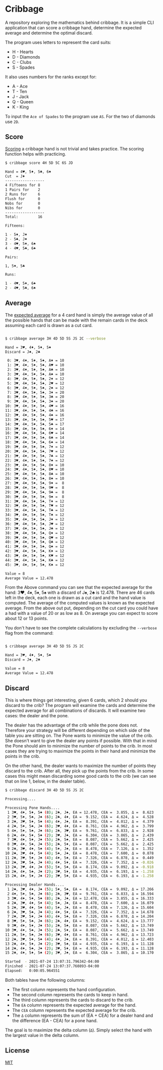 # Cribbage

A repository exploring the mathematics behind cribbage. It is a simple CLI application that can score a cribbage hand, determine the expected average and determine the optimal discard.

The program uses letters to represent the card suits:

- H - Hearts
- D - Diamonds
- C - Clubs
- S - Spades

It also uses numbers for the ranks except for:

- A - Ace
- T - Ten
- J - Jack
- Q - Queen
- K - King

To input the `Ace of Spades` to the program use `AS`. For the two of diamonds use `2D`.

## Score

[Scoring][1.1] a cribbage hand is not trivial and takes practice. The scoring function helps with practicing.

[1.1]: https://bicyclecards.com/how-to-play/cribbage/


```bash
$ cribbage score 4H 5D 5C 6S JD 

Hand = 4♥, 5♦, 5♣, 6♠
Cut  = J♦
------------------
4 Fifteens for 8
1 Pairs for    2
2 Runs for     6
Flush for      0
Nobs for       0
Nibs for       0
------------------
Total:         16

Fifteens:

1 - 5♦, J♦
2 - 5♣, J♦
3 - 4♥, 5♦, 6♠
4 - 4♥, 5♣, 6♠

Pairs:

1, 5♦, 5♣

Runs:

1 - 4♥, 5♦, 6♠
2 - 4♥, 5♣, 6♠
```


## Average

The [expected average][1.2] for a 4 card hand is simply the average value of all the possible hands that can be made with the remain cards in the deck assuming each card is drawn as a cut card.

[1.2]: https://en.wikipedia.org/wiki/Expected_value

```bash

$ cribbage average 3H 4D 5D 5S JS 2C --verbose

Hand = 3♥, 4♦, 5♦, 5♠
Discard = J♠, 2♣

 0: 3♥, 4♦, 5♦, 5♠, A♦ = 10
 1: 3♥, 4♦, 5♦, 5♠, A♥ = 10
 2: 3♥, 4♦, 5♦, 5♠, A♣ = 10
 3: 3♥, 4♦, 5♦, 5♠, A♠ = 10
 4: 3♥, 4♦, 5♦, 5♠, 2♦ = 12
 5: 3♥, 4♦, 5♦, 5♠, 2♥ = 12
 6: 3♥, 4♦, 5♦, 5♠, 2♠ = 12
 7: 3♥, 4♦, 5♦, 5♠, 3♦ = 20
 8: 3♥, 4♦, 5♦, 5♠, 3♣ = 20
 9: 3♥, 4♦, 5♦, 5♠, 3♠ = 20
10: 3♥, 4♦, 5♦, 5♠, 4♥ = 16
11: 3♥, 4♦, 5♦, 5♠, 4♣ = 16
12: 3♥, 4♦, 5♦, 5♠, 4♠ = 16
13: 3♥, 4♦, 5♦, 5♠, 5♥ = 17
14: 3♥, 4♦, 5♦, 5♠, 5♣ = 17
15: 3♥, 4♦, 5♦, 5♠, 6♦ = 14
16: 3♥, 4♦, 5♦, 5♠, 6♥ = 14
17: 3♥, 4♦, 5♦, 5♠, 6♣ = 14
18: 3♥, 4♦, 5♦, 5♠, 6♠ = 14
19: 3♥, 4♦, 5♦, 5♠, 7♦ = 12
20: 3♥, 4♦, 5♦, 5♠, 7♥ = 12
21: 3♥, 4♦, 5♦, 5♠, 7♣ = 12
22: 3♥, 4♦, 5♦, 5♠, 7♠ = 12
23: 3♥, 4♦, 5♦, 5♠, 8♦ = 10
24: 3♥, 4♦, 5♦, 5♠, 8♥ = 10
25: 3♥, 4♦, 5♦, 5♠, 8♣ = 10
26: 3♥, 4♦, 5♦, 5♠, 8♠ = 10
27: 3♥, 4♦, 5♦, 5♠, 9♦ =  8
28: 3♥, 4♦, 5♦, 5♠, 9♥ =  8
29: 3♥, 4♦, 5♦, 5♠, 9♣ =  8
30: 3♥, 4♦, 5♦, 5♠, 9♠ =  8
31: 3♥, 4♦, 5♦, 5♠, T♦ = 12
32: 3♥, 4♦, 5♦, 5♠, T♥ = 12
33: 3♥, 4♦, 5♦, 5♠, T♣ = 12
34: 3♥, 4♦, 5♦, 5♠, T♠ = 12
35: 3♥, 4♦, 5♦, 5♠, J♦ = 12
36: 3♥, 4♦, 5♦, 5♠, J♥ = 12
37: 3♥, 4♦, 5♦, 5♠, J♣ = 12
38: 3♥, 4♦, 5♦, 5♠, Q♦ = 12
39: 3♥, 4♦, 5♦, 5♠, Q♥ = 12
40: 3♥, 4♦, 5♦, 5♠, Q♣ = 12
41: 3♥, 4♦, 5♦, 5♠, Q♠ = 12
42: 3♥, 4♦, 5♦, 5♠, K♦ = 12
43: 3♥, 4♦, 5♦, 5♠, K♥ = 12
44: 3♥, 4♦, 5♦, 5♠, K♣ = 12
45: 3♥, 4♦, 5♦, 5♠, K♠ = 12

Value = 8
Average Value = 12.478
```

From the Above command you can see that the expected average for the hand: 3♥, 4♦, 5♦, 5♠ with a discard of J♠, 2♣ is 12.478. There are 46 cards left in the deck, each one is drawn as a cut card and the hand value is computed. The average of the computed values is known as the expected average. From the above out put, depending on the cut card you could have a had with a value of 20 or as low as 8. On average you can expect to score about 12 or 13 points.


You don't have to see the complete calculations by excluding the `--verbose` flag from the command:

```bash

$ cribbage average 3H 4D 5D 5S JS 2C

Hand = 3♥, 4♦, 5♦, 5♠
Discard = J♠, 2♣

Value = 8
Average Value = 12.478
```

## Discard

This is where things get interesting, given 6 cards, which 2 should you discard to the crib? The program will examine the cards and determine the expected average for all combinations of discards. It will examine two cases: the dealer and the pone.

The dealer has the advantage of the crib while the pone does not. Therefore your strategy will be different depending on which side of the table you are sitting on. The Pone wants to minimize the value of the crib. She doesn't want to give the dealer any points if possible. With that in mind the Pone should aim to minimize the number of points to the crib. In most cases they are trying to maximize the points in their hand and minimize the points in the crib.

On the other hand, the dealer wants to maximize the number of points they discard to the crib. After all, they pick up the points from the crib. In some cases this might mean discarding some good cards to the crib (we can see that on line 1, below, in the dealer table).

```bash
$ cribbage discard 3H 4D 5D 5S JS 2C

Processing....
 
Processing Pone Hands....
 1 3♥, 4♦, 5♦, 5♠ (8); 2♣, J♠, EA = 12.478, CEA =  3.855, Δ =  8.623
 2 3♥, 5♦, 5♠, J♠ (6); 2♣, 4♦, EA =  9.152, CEA =  4.624, Δ =  4.528
 3 2♣, 3♥, 5♦, 5♠ (4); 4♦, J♠, EA =  8.391, CEA =  4.012, Δ =  4.379
 4 2♣, 5♦, 5♠, J♠ (6); 3♥, 4♦, EA =  8.761, CEA =  4.962, Δ =  3.799
 5 4♦, 5♦, 5♠, J♠ (6); 2♣, 3♥, EA =  9.761, CEA =  6.833, Δ =  2.928
 6 2♣, 4♦, 5♦, 5♠ (2); 3♥, J♠, EA =  6.304, CEA =  3.865, Δ =  2.439
 7 3♥, 4♦, 5♦, J♠ (5); 2♣, 5♠, EA =  8.087, CEA =  5.662, Δ =  2.425
 8 3♥, 4♦, 5♠, J♠ (5); 2♣, 5♦, EA =  8.087, CEA =  5.662, Δ =  2.425
 9 2♣, 3♥, 4♦, 5♠ (4); 5♦, J♠, EA =  8.478, CEA =  7.126, Δ =  1.352
10 2♣, 3♥, 4♦, 5♦ (4); 5♠, J♠, EA =  8.478, CEA =  7.600, Δ =  0.878
11 2♣, 3♥, 5♦, J♠ (4); 4♦, 5♠, EA =  7.326, CEA =  6.878, Δ =  0.449
12 2♣, 3♥, 5♠, J♠ (4); 4♦, 5♦, EA =  7.326, CEA =  7.352, Δ = -0.026
13 2♣, 3♥, 4♦, J♠ (5); 5♦, 5♠, EA =  8.174, CEA =  9.092, Δ = -0.918
14 2♣, 4♦, 5♠, J♠ (2); 3♥, 5♦, EA =  4.935, CEA =  6.193, Δ = -1.258
15 2♣, 4♦, 5♦, J♠ (2); 3♥, 5♠, EA =  4.935, CEA =  6.193, Δ = -1.258

Processing Dealer Hands....
 1 2♣, 3♥, 4♦, J♠ (5); 5♦, 5♠, EA =  8.174, CEA =  9.092, Δ = 17.266
 2 4♦, 5♦, 5♠, J♠ (6); 2♣, 3♥, EA =  9.761, CEA =  6.833, Δ = 16.594
 3 3♥, 4♦, 5♦, 5♠ (8); 2♣, J♠, EA = 12.478, CEA =  3.855, Δ = 16.333
 4 2♣, 3♥, 4♦, 5♦ (4); 5♠, J♠, EA =  8.478, CEA =  7.600, Δ = 16.079
 5 2♣, 3♥, 4♦, 5♠ (4); 5♦, J♠, EA =  8.478, CEA =  7.126, Δ = 15.604
 6 2♣, 3♥, 5♠, J♠ (4); 4♦, 5♦, EA =  7.326, CEA =  7.352, Δ = 14.678
 7 2♣, 3♥, 5♦, J♠ (4); 4♦, 5♠, EA =  7.326, CEA =  6.878, Δ = 14.204
 8 3♥, 5♦, 5♠, J♠ (6); 2♣, 4♦, EA =  9.152, CEA =  4.624, Δ = 13.777
 9 3♥, 4♦, 5♦, J♠ (5); 2♣, 5♠, EA =  8.087, CEA =  5.662, Δ = 13.749
10 3♥, 4♦, 5♠, J♠ (5); 2♣, 5♦, EA =  8.087, CEA =  5.662, Δ = 13.749
11 2♣, 5♦, 5♠, J♠ (6); 3♥, 4♦, EA =  8.761, CEA =  4.962, Δ = 13.723
12 2♣, 3♥, 5♦, 5♠ (4); 4♦, J♠, EA =  8.391, CEA =  4.012, Δ = 12.403
13 2♣, 4♦, 5♦, J♠ (2); 3♥, 5♠, EA =  4.935, CEA =  6.193, Δ = 11.128
14 2♣, 4♦, 5♠, J♠ (2); 3♥, 5♦, EA =  4.935, CEA =  6.193, Δ = 11.128
15 2♣, 4♦, 5♦, 5♠ (2); 3♥, J♠, EA =  6.304, CEA =  3.865, Δ = 10.170

Started  - 2021-07-24 13:07:31.796342-04:00
Finished - 2021-07-24 13:07:37.760893-04:00
Elapsed:   0:00:05.964551
```

Both tables have the following columns:

- The first column represents the hand configuration.
- The second column represents the cards to keep in hand.
- The third column represents the cards to discard to the crib.
- The `EA` column represents the expected average for the hand.
- The `CEA` column represents the expected average for the crib.
- The `Δ` column represents the sum of (EA + CEA) for a dealer hand
  and the difference (EA - CEA) for a pone hand.

The goal is to maximize the delta column (`Δ`). Simply select the hand with the largest value in the delta column.

## License

[MIT](https://choosealicense.com/licenses/mit/)

